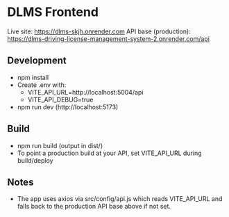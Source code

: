 # DLMS Frontend

Live site: https://dlms-skjh.onrender.com
API base (production): https://dlms-driving-license-management-system-2.onrender.com/api

## Development

- npm install
- Create .env with:
  - VITE_API_URL=http://localhost:5004/api
  - VITE_API_DEBUG=true
- npm run dev (http://localhost:5173)

## Build

- npm run build (output in dist/)
- To point a production build at your API, set VITE_API_URL during build/deploy

## Notes

- The app uses axios via src/config/api.js which reads VITE_API_URL and falls back to the production API base above if not set.
